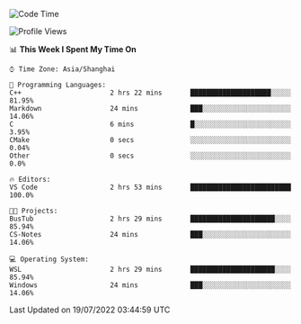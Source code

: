<!--START_SECTION:waka-->
![Code Time](http://img.shields.io/badge/Code%20Time-157%20hrs%2022%20mins-blue)

![Profile Views](http://img.shields.io/badge/Profile%20Views-2-blue)

📊 **This Week I Spent My Time On** 

```text
⌚︎ Time Zone: Asia/Shanghai

💬 Programming Languages: 
C++                      2 hrs 22 mins       ████████████████████░░░░░   81.95% 
Markdown                 24 mins             ███░░░░░░░░░░░░░░░░░░░░░░   14.06% 
C                        6 mins              █░░░░░░░░░░░░░░░░░░░░░░░░   3.95% 
CMake                    0 secs              ░░░░░░░░░░░░░░░░░░░░░░░░░   0.04% 
Other                    0 secs              ░░░░░░░░░░░░░░░░░░░░░░░░░   0.0%

🔥 Editors: 
VS Code                  2 hrs 53 mins       █████████████████████████   100.0%

🐱‍💻 Projects: 
BusTub                   2 hrs 29 mins       █████████████████████░░░░   85.94% 
CS-Notes                 24 mins             ███░░░░░░░░░░░░░░░░░░░░░░   14.06%

💻 Operating System: 
WSL                      2 hrs 29 mins       █████████████████████░░░░   85.94% 
Windows                  24 mins             ███░░░░░░░░░░░░░░░░░░░░░░   14.06%

```


 Last Updated on 19/07/2022 03:44:59 UTC
<!--END_SECTION:waka-->